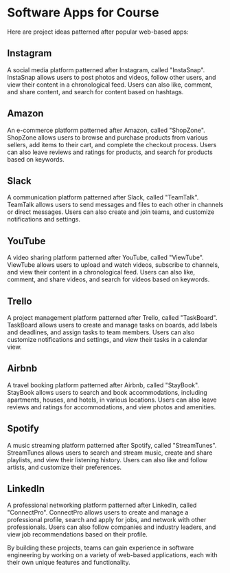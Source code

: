 # Software Apps for Course

Here are project ideas patterned after popular web-based apps:

## Instagram

A social media platform patterned after Instagram, called "InstaSnap". InstaSnap
allows users to post photos and videos, follow other users, and view their content in a
chronological feed. Users can also like, comment, and share content, and search for content based
on hashtags.

## Amazon

An e-commerce platform patterned after Amazon, called "ShopZone". ShopZone allows
users to browse and purchase products from various sellers, add items to their cart, and complete
the checkout process. Users can also leave reviews and ratings for products, and search for
products based on keywords.

## Slack

A communication platform patterned after Slack, called "TeamTalk". TeamTalk allows
users to send messages and files to each other in channels or direct messages. Users can also
create and join teams, and customize notifications and settings.

## YouTube

A video sharing platform patterned after YouTube, called "ViewTube". ViewTube allows
users to upload and watch videos, subscribe to channels, and view their content in a chronological
feed. Users can also like, comment, and share videos, and search for videos based on keywords.

## Trello

A project management platform patterned after Trello, called "TaskBoard". TaskBoard
allows users to create and manage tasks on boards, add labels and deadlines, and assign tasks to
team members. Users can also customize notifications and settings, and view their tasks in a
calendar view.

## Airbnb

A travel booking platform patterned after Airbnb, called "StayBook". StayBook allows
users to search and book accommodations, including apartments, houses, and hotels, in various
locations. Users can also leave reviews and ratings for accommodations, and view photos and
amenities.

## Spotify

A music streaming platform patterned after Spotify, called "StreamTunes". StreamTunes
allows users to search and stream music, create and share playlists, and view their listening
history. Users can also like and follow artists, and customize their preferences.

## LinkedIn

A professional networking platform patterned after LinkedIn, called "ConnectPro".
ConnectPro allows users to create and manage a professional profile, search and apply for jobs, and
network with other professionals. Users can also follow companies and industry leaders, and view
job recommendations based on their profile.


By building these projects, teams can gain experience in software engineering by working on a
variety of web-based applications, each with their own unique features and functionality.